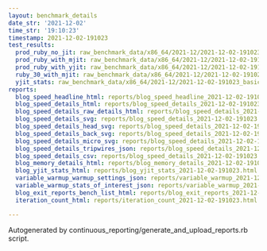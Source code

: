 ```yaml
---
layout: benchmark_details
date_str: '2021-12-02'
time_str: '19:10:23'
timestamp: 2021-12-02-191023
test_results:
  prod_ruby_no_jit: raw_benchmark_data/x86_64/2021-12/2021-12-02-191023_basic_benchmark_prod_ruby_no_jit.json
  prod_ruby_with_mjit: raw_benchmark_data/x86_64/2021-12/2021-12-02-191023_basic_benchmark_prod_ruby_with_mjit.json
  prod_ruby_with_yjit: raw_benchmark_data/x86_64/2021-12/2021-12-02-191023_basic_benchmark_prod_ruby_with_yjit.json
  ruby_30_with_mjit: raw_benchmark_data/x86_64/2021-12/2021-12-02-191023_basic_benchmark_ruby_30_with_mjit.json
  yjit_stats: raw_benchmark_data/x86_64/2021-12/2021-12-02-191023_basic_benchmark_yjit_stats.json
reports:
  blog_speed_headline_html: reports/blog_speed_headline_2021-12-02-191023.html
  blog_speed_details_html: reports/blog_speed_details_2021-12-02-191023.html
  blog_speed_details_raw_details_html: reports/blog_speed_details_2021-12-02-191023.raw_details.html
  blog_speed_details_svg: reports/blog_speed_details_2021-12-02-191023.svg
  blog_speed_details_head_svg: reports/blog_speed_details_2021-12-02-191023.head.svg
  blog_speed_details_back_svg: reports/blog_speed_details_2021-12-02-191023.back.svg
  blog_speed_details_micro_svg: reports/blog_speed_details_2021-12-02-191023.micro.svg
  blog_speed_details_tripwires_json: reports/blog_speed_details_2021-12-02-191023.tripwires.json
  blog_speed_details_csv: reports/blog_speed_details_2021-12-02-191023.csv
  blog_memory_details_html: reports/blog_memory_details_2021-12-02-191023.html
  blog_yjit_stats_html: reports/blog_yjit_stats_2021-12-02-191023.html
  variable_warmup_warmup_settings_json: reports/variable_warmup_2021-12-02-191023.warmup_settings.json
  variable_warmup_stats_of_interest_json: reports/variable_warmup_2021-12-02-191023.stats_of_interest.json
  blog_exit_reports_bench_list_html: reports/blog_exit_reports_2021-12-02-191023.bench_list.html
  iteration_count_html: reports/iteration_count_2021-12-02-191023.html

---
```

Autogenerated by continuous_reporting/generate_and_upload_reports.rb script.

